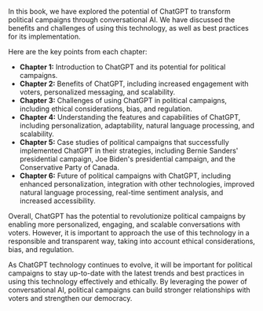 
In this book, we have explored the potential of ChatGPT to transform political campaigns through conversational AI. We have discussed the benefits and challenges of using this technology, as well as best practices for its implementation.

Here are the key points from each chapter:

* **Chapter 1:** Introduction to ChatGPT and its potential for political campaigns.
* **Chapter 2:** Benefits of ChatGPT, including increased engagement with voters, personalized messaging, and scalability.
* **Chapter 3:** Challenges of using ChatGPT in political campaigns, including ethical considerations, bias, and regulation.
* **Chapter 4:** Understanding the features and capabilities of ChatGPT, including personalization, adaptability, natural language processing, and scalability.
* **Chapter 5:** Case studies of political campaigns that successfully implemented ChatGPT in their strategies, including Bernie Sanders' presidential campaign, Joe Biden's presidential campaign, and the Conservative Party of Canada.
* **Chapter 6:** Future of political campaigns with ChatGPT, including enhanced personalization, integration with other technologies, improved natural language processing, real-time sentiment analysis, and increased accessibility.

Overall, ChatGPT has the potential to revolutionize political campaigns by enabling more personalized, engaging, and scalable conversations with voters. However, it is important to approach the use of this technology in a responsible and transparent way, taking into account ethical considerations, bias, and regulation.

As ChatGPT technology continues to evolve, it will be important for political campaigns to stay up-to-date with the latest trends and best practices in using this technology effectively and ethically. By leveraging the power of conversational AI, political campaigns can build stronger relationships with voters and strengthen our democracy.
